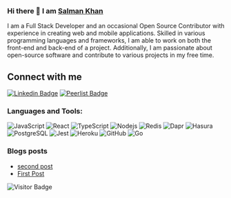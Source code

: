 ### Hi there 👋  I am <a href="https://salmankhan.tech">Salman Khan</a>

I am a Full Stack Developer and an occasional Open Source Contributor with experience in creating web and mobile applications. Skilled in various programming languages and frameworks, I am able to work on both the front-end and back-end of a project. Additionally, I am passionate about open-source software and contribute to various projects in my free time.



## Connect with me 

[![Linkedin Badge](https://img.shields.io/badge/-Salmankhan-blue?style=flat-square&logo=Linkedin&logoColor=white&link=https://www.linkedin.com/in/salman-khan-tech/)](https://www.linkedin.com/in/salman-khan-tech/)
[![Peerlist Badge](https://img.shields.io/badge/peerlist-salman-brightgreen?style=flat-square&logo=Peerlist&logoColor=white&link=https://www.linkedin.com/in/salman-khan-tech/)](https://peerlist.io/salman)




### Languages and Tools:
![JavaScript](https://img.shields.io/badge/-JavaScript-black?style=flat-square&logo=javascript)
![React](https://img.shields.io/badge/-React-black?style=flat-square&logo=react)
![TypeScript](https://img.shields.io/badge/-TypeScript-007ACC?style=flat-square&logo=typescript)
![Nodejs](https://img.shields.io/badge/-Nodejs-black?style=flat-square&logo=Node.js)
![Redis](https://img.shields.io/badge/-Redis-black?style=flat-square&logo=Redis)
![Dapr](https://img.shields.io/badge/-Dapr-black?style=flat-square&logo=dapr)
![Hasura](https://img.shields.io/badge/-Hasura-f8fcff?style=flat-square&logo=hasura)
![PostgreSQL](https://img.shields.io/badge/-PostgreSQL-black?style=flat-square&logo=PostgreSQL)
![Jest](https://img.shields.io/badge/-Jest-black?style=flat-square&logo=jest)
![Heroku](https://img.shields.io/badge/-Heroku-430098?style=flat-square&logo=heroku)
![GitHub](https://img.shields.io/badge/-GitHub-181717?style=flat-square&logo=github)
![Go](https://img.shields.io/badge/-Go-black?style=flat-square&logo=go)


### Blogs posts
<!-- BLOG-POST-LIST:START -->
- [second post](https://dev.to/salmankhanprs/second-post-1e02)
- [First Post](https://dev.to/salmankhanprs/first-post-83g)
<!-- BLOG-POST-LIST:END -->


![Visitor Badge](https://visitor-badge.laobi.icu/badge?page_id=salmankhan-prs)
